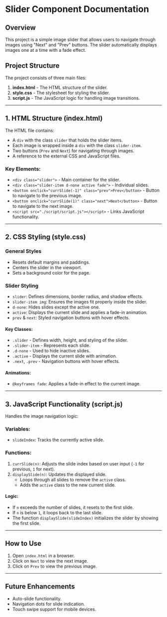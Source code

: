# Slider Component Documentation

## Overview
This project is a simple image slider that allows users to navigate through images using "Next" and "Prev" buttons. The slider automatically displays images one at a time with a fade effect.

## Project Structure
The project consists of three main files:
1. **index.html** - The HTML structure of the slider.
2. **style.css** - The stylesheet for styling the slider.
3. **script.js** - The JavaScript logic for handling image transitions.

---

## 1. HTML Structure (index.html)
The HTML file contains:
- A `div` with the class `slider` that holds the slider items.
- Each image is wrapped inside a `div` with the class `slider-item`.
- Two buttons (`Prev` and `Next`) for navigating through images.
- A reference to the external CSS and JavaScript files.

### Key Elements:
- `<div class="slider">` - Main container for the slider.
- `<div class="slider-item d-none active fade">` - Individual slides.
- `<button onclick="currSlide(-1)" class="prev">Prev</button>` - Button to navigate to the previous image.
- `<button onclick="currSlide(1)" class="next">Next</button>` - Button to navigate to the next image.
- `<script src="./script/script.js"></script>` - Links JavaScript functionality.

---

## 2. CSS Styling (style.css)
### General Styles
- Resets default margins and paddings.
- Centers the slider in the viewport.
- Sets a background color for the page.

### Slider Styling
- `slider`: Defines dimensions, border radius, and shadow effects.
- `slider-item img`: Ensures the images fit properly inside the slider.
- `d-none`: Hides slides except the active one.
- `active`: Displays the current slide and applies a fade-in animation.
- `prev` & `next`: Styled navigation buttons with hover effects.

#### Key Classes:
- `.slider` - Defines width, height, and styling of the slider.
- `.slider-item` - Represents each slide.
- `.d-none` - Used to hide inactive slides.
- `.active` - Displays the current slide with animation.
- `.next`, `.prev` - Navigation buttons with hover effects.

#### Animations:
- `@keyframes fade`: Applies a fade-in effect to the current image.

---

## 3. JavaScript Functionality (script.js)
Handles the image navigation logic:

### Variables:
- `slideIndex`: Tracks the currently active slide.

### Functions:
1. `currSlide(n)`: Adjusts the slide index based on user input (`-1` for previous, `1` for next).
2. `displaySlide(n)`: Updates the displayed slide.
   - Loops through all slides to remove the `active` class.
   - Adds the `active` class to the new current slide.

#### Logic:
- If `n` exceeds the number of slides, it resets to the first slide.
- If `n` is below `1`, it loops back to the last slide.
- The function `displaySlide(slideIndex)` initializes the slider by showing the first slide.

---

## How to Use
1. Open `index.html` in a browser.
2. Click on `Next` to view the next image.
3. Click on `Prev` to view the previous image.

---

## Future Enhancements
- Auto-slide functionality.
- Navigation dots for slide indication.
- Touch swipe support for mobile devices.
